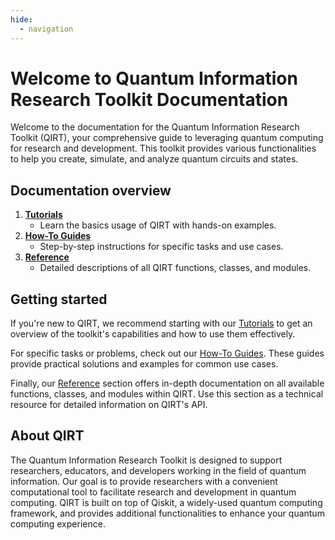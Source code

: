```yaml
---
hide:
  - navigation
---
```


# Welcome to Quantum Information Research Toolkit Documentation

Welcome to the documentation for the Quantum Information Research Toolkit (QIRT), your comprehensive guide to leveraging quantum computing for research and development. This toolkit provides various functionalities to help you create, simulate, and analyze quantum circuits and states.

## Documentation overview

1. **[Tutorials](tutorials/index.md)**
    - Learn the basics usage of QIRT with hands-on examples.
2. **[How-To Guides](how_to_guides/index.md)**
    - Step-by-step instructions for specific tasks and use cases.
3. **[Reference](reference/index.md)**
    - Detailed descriptions of all QIRT functions, classes, and modules.

## Getting started

If you're new to QIRT, we recommend starting with our [Tutorials](tutorials/index.md) to get an overview of the toolkit's capabilities and how to use them effectively.

For specific tasks or problems, check out our [How-To Guides](how_to_guides/index.md). These guides provide practical solutions and examples for common use cases.

Finally, our [Reference](reference/index.md) section offers in-depth documentation on all available functions, classes, and modules within QIRT. Use this section as a technical resource for detailed information on QIRT's API.

## About QIRT

The Quantum Information Research Toolkit is designed to support researchers, educators, and developers working in the field of quantum information. Our goal is to provide researchers with a convenient computational tool to facilitate research and development in quantum computing. QIRT is built on top of Qiskit, a widely-used quantum computing framework, and provides additional functionalities to enhance your quantum computing experience.
